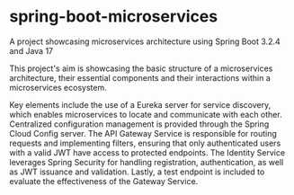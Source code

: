 # spring-boot-microservices
A project showcasing microservices architecture using Spring Boot 3.2.4 and Java 17

This project's aim is showcasing the basic structure of a microservices architecture, their essential components
and their interactions within a microservices ecosystem.

Key elements include the use of a Eureka server for service discovery, which enables microservices to locate and 
communicate with each other. Centralized configuration management is provided through the Spring Cloud Config server. 
The API Gateway Service is responsible for routing requests and implementing filters, ensuring that only authenticated 
users with a valid JWT have access to protected endpoints. The Identity Service leverages Spring Security for handling 
registration, authentication, as well as JWT issuance and validation. Lastly, a test endpoint is included to evaluate 
the effectiveness of the Gateway Service.

